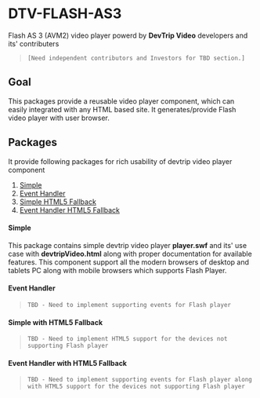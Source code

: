 # DTV-FLASH-AS3

Flash AS 3 (AVM2) video player powerd by **DevTrip Video** developers and its' contributers

>`[Need independent contributors and Investors for TBD section.]`

## Goal

This packages provide a reusable video player component, which can easily integrated with any HTML based site. It generates/provide Flash video player with user browser.

## Packages 

It provide following packages for rich usability of devtrip video player component

1. [Simple](#simple)
2. [Event Handler](#event-handler)
3. [Simple HTML5 Fallback](#simple-html5-Fallback)
4. [Event Handler HTML5 Fallback](#event-handler-html5-fallback)


#### Simple

This package contains simple devtrip video player **player.swf** and its' use case with **devtripVideo.html** along with proper documentation for available features. This component support all the modern browsers of desktop and tablets PC along with mobile browsers which supports Flash Player.

#### Event Handler

>`TBD - Need to implement supporting events for Flash player`

#### Simple with HTML5 Fallback

>`TBD - Need to implement HTML5 support for the devices not supporting Flash player`

#### Event Handler with HTML5 Fallback

>`TBD - Need to implement supporting events for Flash player along with HTML5 support for the devices not supporting Flash player`
